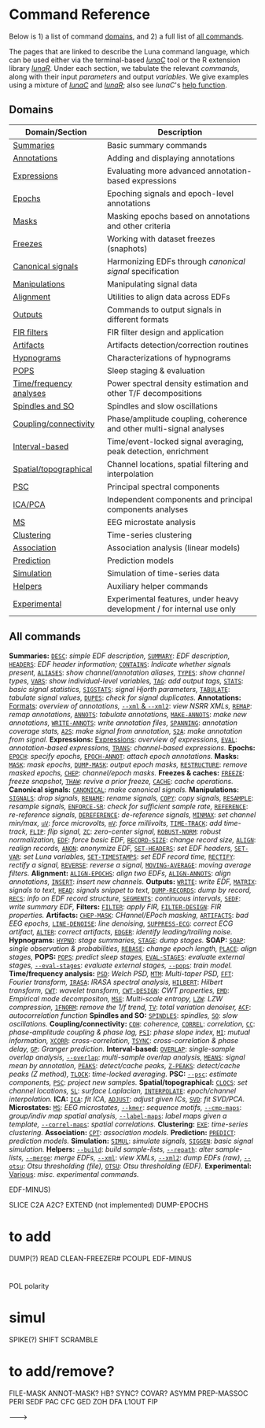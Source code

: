 # Command Reference

Below is 1) a
list of command [domains](#domains), and 2) a full list of [all
commands](#all-commands).

The pages that are linked to describe the Luna command language, which can be used
either via the terminal-based [_lunaC_](../luna/args.md) tool or the R
extension library [_lunaR_](../ext/R/index.md).  Under each section,
we tabulate the relevant _commands_, along with their input
_parameters_ and output _variables_.  We give examples using a mixture
of [_lunaC_](../luna/args.md) and [_lunaR_](../ext/R/index.md); also
see _lunaC_'s [help function](../luna/args.md#help).

## Domains

| Domain/Section | Description |
| -----  | ----- | 
|[Summaries](summaries.md)         | Basic summary commands | 
|[Annotations](annotations.md)     | Adding and displaying annotations |
|[Expressions](evals.md)           | Evaluating more advanced annotation-based expressions |
|[Epochs](epochs.md)               | Epoching signals and epoch-level annotations |
|[Masks](masks.md)                 | Masking epochs based on annotations and other criteria |
|[Freezes](freezes.md)             | Working with dataset freezes (snaphots) | 
|[Canonical signals](canonical.md) | Harmonizing EDFs through _canonical signal_ specification |
|[Manipulations](manipulations.md) | Manipulating signal data |
|[Alignment](alignment.md)         | Utilities to align data across EDFs | 
|[Outputs](outputs.md)             | Commands to output signals in different formats |
|[FIR filters](fir-filters.md)     | FIR filter design and application |
|[Artifacts](artifacts.md)         | Artifacts detection/correction routines |
|[Hypnograms](hypnograms.md)       | Characterizations of hypnograms |
|[POPS](pops.md)                   | Sleep staging & evaluation |
|[Time/frequency analyses](power-spectra.md) | Power spectral density estimation and other T/F decompositions |
|[Spindles and SO](spindles-so.md) | Spindles and slow oscillations |
|[Coupling/connectivity](cc.md)    | Phase/amplitude coupling, coherence and other multi-signal analyses |
|[Interval-based](intervals.md)    | Time/event-locked signal averaging, peak detection, enrichment |
|[Spatial/topographical](spatial.md) | Channel locations, spatial filtering and interpolation |
|[PSC](psc.md)                     | Principal spectral components |
|[ICA/PCA](ica.md)                 | Independent components and principal components analyses |
|[MS](ms.md)                       | EEG microstate analysis |
|[Clustering](clustering.md)       | Time-series clustering |
|[Association](assoc.md)           | Association analysis (linear models) |
|[Prediction](predict.md)       | Prediction models | 
|[Simulation](simul.md)            | Simulation of time-series data |
|[Helpers](helpers.md)             | Auxiliary helper commands |
|[Experimental](exp.md)            | Experimental features, under heavy development / for internal use only |

## All commands 

__Summaries:__
[`DESC`](summaries.md#desc): _simple EDF description,_
[`SUMMARY`](summaries.md#summary): _EDF description,_
[`HEADERS`](summaries.md#headers): _EDF header information;_
[`CONTAINS`](summaries.md#contains): _Indicate whether signals present,_
[`ALIASES`](summaries.md#aliases): _show channel/annotation aliases,_
[`TYPES`](summaries.md#types): _show channel types,_
[`VARS`](summaries.md#vars): _show individual-level variables,_
[`TAG`](summaries.md#tag): _add output tags,_
[`STATS`](summaries.md#stats): _basic signal statistics,_
[`SIGSTATS`](summaries.md#sigstats): _signal Hjorth parameters,_
[`TABULATE`](summaries.md#tabulate): _tabulate signal values,_
[`DUPES`](summaries.md#dupes): _check for signal duplicates._
__Annotations:__
[Formats](annotations.md#luna-annotations): _overview of annotations,_
[`--xml` & `--xml2`](annotations.md#-xml): _view NSRR XMLs,_
[`REMAP`](annotations.md#remap): _remap annotations,_
[`ANNOTS`](annotations.md#annots): _tabulate annotations,_
[`MAKE-ANNOTS`](annotations.md#make-annots): _make new annotations,_
[`WRITE-ANNOTS`](annotations.md#write-annots): _write annotation files,_
[`SPANNING`](annotations.md#spanning): _annotation coverage stats,_
[`A2S`](annotations.md#a2s): _make signal from annotation,_
[`S2A`](annotations.md#s2a): _make annotation from signal._ 
__Expressions:__
[Expressions](epochs.md#eval-expressions): _overview of expressions,_
[`EVAL`](epochs.md#eval): _annotation-based expressions,_
[`TRANS`](epochs.md#trans): _channel-based expressions._
__Epochs:__
[`EPOCH`](epochs.md#epoch): _specify epochs,_
[`EPOCH-ANNOT`](epochs.md#epoch-annot): _attach epoch annotations._
__Masks:__
[`MASK`](masks.md#mask): _mask epochs,_
[`DUMP-MASK`](masks.md#dump-mask): _output epoch masks,_
[`RESTRUCTURE`](masks.md#restructure): _remove masked epochs,_
[`CHEP`](masks.md#chep): _channel/epoch masks._
__Freezes & caches:__
[`FREEZE`](freezes.md#freeze): _freeze snapshot,_
[`THAW`](freezes.md#thaw): _revive a prior freeze,_
[`CACHE`](outputs.md#cache): _cache operations._
__Canonical signals:__
[`CANONICAL`](manipulations.md#canonical): _make canonical signals._
__Manipulations:__
[`SIGNALS`](manipulations.md#signals): _drop signals,_
[`RENAME`](manipulations.md#rename): _rename signals,_
[`COPY`](manipulations.md#copy): _copy signals,_
[`RESAMPLE`](manipulations.md#resample): _resample signals,_
[`ENFORCE-SR`](manipulations.md#enforce-sr): _check for sufficient sample rate,_ 
[`REFERENCE`](manipulations.md#reference): _re-reference signals,_
[`DEREFERENCE`](manipulations.md#deference): _de-reference signals,_
[`MINMAX`](manipulations.md#minmax): _set channel min/max,_
[`uV`](manipulations.md#uv): _force microvolts,_
[`mV`](manipulations.md#mv): _force millivolts,_
[`TIME-TRACK`](manipulations.md#time-track): _add time-track,_
[`FLIP`](manipulations.md#flip): _flip signal,_
[`ZC`](manipulations.md#zc): _zero-center signal,_
[`ROBUST-NORM`](manipulations.md#robust-norm): _robust normalization,_
[`EDF`](manipulations.md#edf): _force basic EDF,_
[`RECORD-SIZE`](manipulations.md#record-size): _change record size,_
[`ALIGN`](manipulations.md#align): _realign records,_
[`ANON`](manipulations.md#anon): _anonymize EDF,_
[`SET-HEADERS`](manipulations.md#set-headers): _set EDF headers,_
[`SET-VAR`](manipulations.md#set-var): _set Luna variables,_
[`SET-TIMESTAMPS`](manipulations.md#set-timestamps): _set EDF record time,_
[`RECTIFY`](manipulations.md#rectify): _rectify a signal,_
[`REVERSE`](manipulations.md#reverse): _reverse a signal,_
[`MOVING-AVERAGE`](manipulations.md#moving-average): _moving average filters._
__Alignment:__
[`ALIGN-EPOCHS`](alignment.md#align-epochs): _align two EDFs,_
[`ALIGN-ANNOTS`](alignment.md#align-annots): _align annotations,_
[`INSERT`](alignment.md#insert): _insert new channels._
__Outputs:__ 
[`WRITE`](outputs.md#write): _write EDF,_
[`MATRIX`](outputs.md#matrix): _signals to text,_
[`HEAD`](outputs.md#head): _signals snippet to text,_
[`DUMP-RECORDS`](outputs.md#dump-records): _dump by record,_
[`RECS`](outputs.md#recs): _info on EDF record structure,_
[`SEGMENTS`](outputs.md#segments): _continuous intervals,_
[`SEDF`](outputs.md#sedf): _write summary EDF,_
__Filters:__
[`FILTER`](fir-filters.md#filter): _apply FIR,_
[`FILTER-DESIGN`](fir-filters.md#filter-design): _FIR properties._
__Artifacts:__
[`CHEP-MASK`](artifacts.md#chep-mask): _CHannel/EPoch masking,_
[`ARTIFACTS`](artifacts.md#artifacts): _bad EEG epochs,_
[`LINE-DENOISE`](artifacts.md#line-denoise): _line denoising,_
[`SUPPRESS-ECG`](artifacts.md#suppress-ecg): _correct ECG artifact,_
[`ALTER`](artifacts.md#alter): _correct artifacts,_
[`EDGER`](artifacts.md#edger): _identify leading/trailing noise._
__Hypnograms:__
[`HYPNO`](hypnograms.md#hypno): _stage summaries,_
[`STAGE`](hypnograms.md#stage): _dump stages._
__SOAP:__
[`SOAP`](soap.md#soap):	_single observation & probabilities,_
[`REBASE`](soap.md#rebase): _change epoch length,_
[`PLACE`](soap.md#place): _align stages,_
__POPS:__
[`POPS`](pops.md#pops): _predict sleep stages,_
[`EVAL-STAGES`](pops.md#eval-stages): _evaluate external stages,_
[`--eval-stages`](pops.md#eval-stages): _evaluate external stages,_
[`--pops`](pops.md#-pops): _train model._
__Time/frequency analysis:__
[`PSD`](power-spectra.md#psd): _Welch PSD,_
[`MTM`](power-spectra.md#mtm): _Multi-taper PSD,_
[`FFT`](power-spectra.md#fft): _Fourier transform,_
[`IRASA`](power-spectra.md#irasa): _IRASA spectral analysis,_
[`HILBERT`](power-spectra.md#hilbert): _Hilbert transform,_
[`CWT`](power-spectra.md#cwt): _wavelet transform,_
[`CWT-DESIGN`](power-spectra.md#cwt-design): _CWT properties,_
[`EMD`](power-spectra.md#emd): _Empirical mode decompositon,_
[`MSE`](power-spectra.md#mse): _Multi-scale entropy,_
[`LZW`](power-spectra.md#lzw): _LZW compression,_
[`1FNORM`](power-spectra.md#1fnorm): _remove the 1/f trend,_
[`TV`](power-spectra.md#tv): _total variation denoiser,_
[`ACF`](power-spectra.md#acf): _autocorrelation function_
__Spindles and SO:__
[`SPINDLES`](spindles-so.md#spindles): _spindles,_
[`SO`](spindles-so.md#so): _slow oscillations._
__Coupling/connectivity:__
[`COH`](cc.md#coh): _coherence,_
[`CORREL`](cc.md#correl): _correlation,_
[`CC`](cc.md#cc): _phase-amplitude coupling & phase lag,_
[`PSI`](cc.md#): _phase slope index,_
[`MI`](cc.md#mi): _mutual information,_
[`XCORR`](cc.md#xcorr): _cross-correlation,_
[`TSYNC`](cc.md): _cross-correlation & phase delay,_
[`GP`](cc.md#gp): _Granger prediction._
__Interval-based:__
[`OVERLAP`](intervals.md#overlap): _single-sample overlap analysis,_
[`--overlap`](intervals.md#-overlap): _multi-sample overlap analysis,_ 
[`MEANS`](intervals.md#means): _signal mean by annotation,_
[`PEAKS`](intervals.md#peaks): _detect/cache peaks,_
[`Z-PEAKS`](intervals.md#z-peaks): _detect/cache peaks (Z method),_
[`TLOCK`](intervals.md#tlock): _time-locked averaging._
__PSC:__
[`--psc`](psc.md#-psc): _estimate components,_
[`PSC`](psc.md#psc): _project new samples._
__Spatial/topographical:__
[`CLOCS`](spatial.md#clocs): _set channel locations,_
[`SL`](spatial.md#sl): _surface Laplacian,_
[`INTERPOLATE`](spatial.md#interpolate): _epoch/channel interpolation._
__ICA:__
[](ica.md)
[`ICA`](ica.md#ica): _fit ICA,_
[`ADJUST`](ica.md#adjust): _adjust given ICs,_
[`SVD`](ica.md#svd): _fit SVD/PCA._
__Microstates:__
[](ms.md)
[`MS`](ms.md#ms): _EEG microstates,_
[`--kmer`](ms.md#-kmer): _sequence motifs,_
[`--cmp-maps`](ms.md#-cmp-maps): _group/indiv map spatial analysis,_
[`--label-maps`](ms.md#-label-maps): _label maps given a template,_
[`--correl-maps`](ms.md#-correl-maps): _spatial correlations._
__Clustering:__
[`EXE`](clustering.md): _time-series clustering._
__Association:__
[`CPT`](assoc.md#cpt): _association models._ 
__Prediction:__
[`PREDICT`](predict.md#predict): _prediction models._
__Simulation:__
[`SIMUL`](simul.md#simul): _simulate signals,_
[`SIGGEN`](simul.md#siggen): _basic signal simulation._
__Helpers:__
[`--build`](helpers.md#-build): _build sample-lists,_
[`--repath`](helpers.md#-repath): _alter sample-lists,_
[`--merge`](helpers.md#-merge): _merge EDFs,_
[`--xml`](helpers.md#-xml): _view XMLs,_
[`--xml2`](helpers.md#-xml2): _dump EDFs (raw),_
[`--otsu`](helpers.md#-otsu): _Otsu thresholding (file),_
[`OTSU`](helpers.md#otsu): _Otsu thresholding (EDF)._
__Experimental:__
[Various](exp.md): _misc. experimental commands._



<!---

IF / FI|ENDIF
EXIT / STOP / QUIT

# redundant
ALIGN  (--> EDF-MINUS)
SLICE
C2A
A2C?
EXTEND (not implemented)
DUMP-EPOCHS


# to add
DUMP(?)
READ
CLEAN-FREEZER#
PCOUPL
EDF-MINUS

#
POL polarity

# simul
SPIKE(?)
SHIFT
SCRAMBLE


# to add/remove?
FILE-MASK
ANNOT-MASK?
HB?
SYNC?
COVAR?
ASYMM
PREP-MASSOC
PERI
SEDF
PAC
CFC
GED
ZOH 
DFA
L1OUT
FIP


--->



